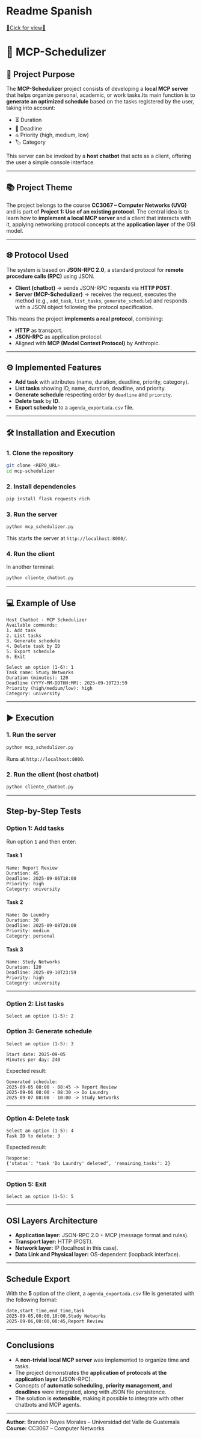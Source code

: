 # Readme Spanish

[🔗Cick for view🔗](REAME_Spanish.md)

# 📘 MCP-Schedulizer

## 🎯 Project Purpose

The **MCP-Schedulizer** project consists of developing a **local MCP server** that helps organize personal, academic, or work tasks.Its main function is to **generate an optimized schedule** based on the tasks registered by the user, taking into account:

- ⏳ Duration
- 📅 Deadline
- 🔝 Priority (high, medium, low)
- 🏷️ Category

This server can be invoked by a **host chatbot** that acts as a client, offering the user a simple console interface.

---

## 📚 Project Theme

The project belongs to the course **CC3067 – Computer Networks (UVG)** and is part of **Project 1: Use of an existing protocol**.
The central idea is to learn how to **implement a local MCP server** and a client that interacts with it, applying networking protocol concepts at the **application layer** of the OSI model.

---

## 🌐 Protocol Used

The system is based on **JSON-RPC 2.0**, a standard protocol for **remote procedure calls (RPC)** using JSON.

- **Client (chatbot)** → sends JSON-RPC requests via **HTTP POST**.
- **Server (MCP-Schedulizer)** → receives the request, executes the method (e.g., `add_task`, `list_tasks`, `generate_schedule`) and responds with a JSON object following the protocol specification.

This means the project **implements a real protocol**, combining:

- **HTTP** as transport.
- **JSON-RPC** as application protocol.
- Aligned with **MCP (Model Context Protocol)** by Anthropic.

---

## ⚙️ Implemented Features

- **Add task** with attributes (name, duration, deadline, priority, category).
- **List tasks** showing ID, name, duration, deadline, and priority.
- **Generate schedule** respecting order by `deadline` and `priority`.
- **Delete task** by **ID**.
- **Export schedule** to a `agenda_exportada.csv` file.

---

## 🛠️ Installation and Execution

### 1. Clone the repository

```bash
git clone <REPO_URL>
cd mcp-schedulizer
```

### 2. Install dependencies

```bash
pip install flask requests rich
```

### 3. Run the server

```bash
python mcp_schedulizer.py
```

This starts the server at `http://localhost:8000/`.

### 4. Run the client

In another terminal:

```bash
python cliente_chatbot.py
```

---

## 💻 Example of Use

```text
Host Chatbot - MCP Schedulizer
Available commands:
1. Add task
2. List tasks
3. Generate schedule
4. Delete task by ID
5. Export schedule
6. Exit

Select an option (1-6): 1
Task name: Study Networks
Duration (minutes): 120
Deadline (YYYY-MM-DDTHH:MM): 2025-09-10T23:59
Priority (high/medium/low): high
Category: university
```

---

## ▶️ Execution

### 1. Run the server

```bash
python mcp_schedulizer.py
```

Runs at `http://localhost:8000`.

### 2. Run the client (host chatbot)

```bash
python cliente_chatbot.py
```

---

## Step-by-Step Tests

### Option 1: Add tasks

Run option `1` and then enter:

#### Task 1

```
Name: Report Review
Duration: 45
Deadline: 2025-09-06T18:00
Priority: high
Category: university
```

#### Task 2

```
Name: Do Laundry
Duration: 30
Deadline: 2025-09-08T20:00
Priority: medium
Category: personal
```

#### Task 3

```
Name: Study Networks
Duration: 120
Deadline: 2025-09-10T23:59
Priority: high
Category: university
```

---

### Option 2: List tasks

```
Select an option (1-5): 2
```

### Option 3: Generate schedule

```
Select an option (1-5): 3

Start date: 2025-09-05
Minutes per day: 240
```

Expected result:

```
Generated schedule:
2025-09-05 08:00 - 08:45 -> Report Review
2025-09-06 08:00 - 08:30 -> Do Laundry
2025-09-07 08:00 - 10:00 -> Study Networks
```

---

### Option 4: Delete task

```
Select an option (1-5): 4
Task ID to delete: 3
```

Expected result:

```
Response:
{'status': "task 'Do Laundry' deleted", 'remaining_tasks': 2}
```

---

### Option 5: Exit

```
Select an option (1-5): 5
```

---

## OSI Layers Architecture

- **Application layer:** JSON-RPC 2.0 + MCP (message format and rules).
- **Transport layer:** HTTP (POST).
- **Network layer:** IP (localhost in this case).
- **Data Link and Physical layer:** OS-dependent (loopback interface).

---

## Schedule Export

With the **5** option of the client, a `agenda_exportada.csv` file is generated with the following format:

```csv
date,start_time,end_time,task
2025-09-05,08:00,10:00,Study Networks
2025-09-06,08:00,08:45,Report Review
```

---

## Conclusions

- A **non-trivial local MCP server** was implemented to organize time and tasks.
- The project demonstrates the **application of protocols at the application layer** (JSON-RPC).
- Concepts of **automatic scheduling, priority management, and deadlines** were integrated, along with JSON file persistence.
- The solution is **extensible**, making it possible to integrate with other chatbots and MCP agents.

---

 **Author:** Brandon Reyes Morales – Universidad del Valle de Guatemala
 **Course:** CC3067 – Computer Networks
